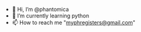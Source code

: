 - 👋 Hi, I’m @phantomica
- 🌱 I’m currently learning python
- 📫 How to reach me "myphregisters@gmail.com"

<!---
phantomica/phantomica is a ✨ special ✨ repository because its `README.md` (this file) appears on your GitHub profile.
You can click the Preview link to take a look at your changes.
--->

